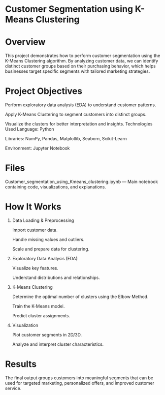 # Customer Segmentation using K-Means Clustering
# Overview
This project demonstrates how to perform customer segmentation using the K-Means Clustering algorithm. By analyzing customer data, we can identify distinct customer groups based on their purchasing behavior, which helps businesses target specific segments with tailored marketing strategies.

# Project Objectives
Perform exploratory data analysis (EDA) to understand customer patterns.

Apply K-Means Clustering to segment customers into distinct groups.

Visualize the clusters for better interpretation and insights.
Technologies Used
Language: Python

Libraries: NumPy, Pandas, Matplotlib, Seaborn, Scikit-Learn

Environment: Jupyter Notebook

#  Files
Customer_segmentation_using_Kmeans_clustering.ipynb — Main notebook containing code, visualizations, and explanations.

# How It Works
1. Data Loading & Preprocessing

   Import customer data.

   Handle missing values and outliers.

   Scale and prepare data for clustering.

2. Exploratory Data Analysis (EDA)

   Visualize key features.

   Understand distributions and relationships.

3. K-Means Clustering

   Determine the optimal number of clusters using the Elbow Method.

   Train the K-Means model.

   Predict cluster assignments.

4. Visualization

   Plot customer segments in 2D/3D.

   Analyze and interpret cluster characteristics.

# Results
The final output groups customers into meaningful segments that can be used for targeted marketing, personalized offers, and improved customer service.
